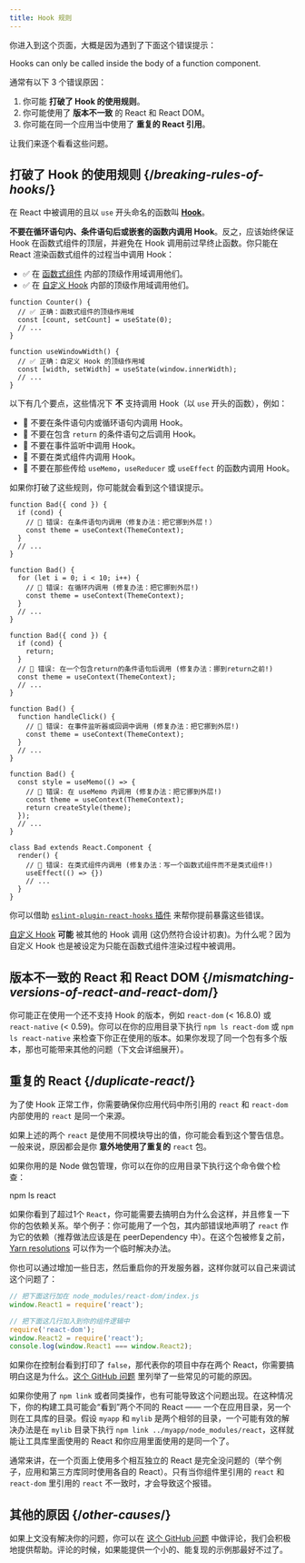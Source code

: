 ```yaml
---
title: Hook 规则
---
```


你进入到这个页面，大概是因为遇到了下面这个错误提示：

<ConsoleBlock level="error">

Hooks can only be called inside the body of a function component.

</ConsoleBlock>

通常有以下 3 个错误原因：

1. 你可能 **打破了 Hook 的使用规则**。
2. 你可能使用了 **版本不一致** 的 React 和 React DOM。
3. 你可能在同一个应用当中使用了 **重复的 React 引用**。

让我们来逐个看看这些问题。

## 打破了 Hook 的使用规则 {/*breaking-rules-of-hooks*/}

在 React 中被调用的且以 `use` 开头命名的函数叫 [**Hook**](/reference/react)。

**不要在循环语句内、条件语句后或嵌套的函数内调用 Hook**。反之，应该始终保证 Hook 在函数式组件的顶层，并避免在 Hook 调用前过早终止函数。你只能在 React 渲染函数式组件的过程当中调用 Hook：

* ✅ 在 [函数式组件](/learn/your-first-component) 内部的顶级作用域调用他们。
* ✅ 在 [自定义 Hook](/learn/reusing-logic-with-custom-hooks) 内部的顶级作用域调用他们。

```js{2-3,8-9}
function Counter() {
  // ✅ 正确：函数式组件的顶级作用域
  const [count, setCount] = useState(0);
  // ...
}

function useWindowWidth() {
  // ✅ 正确：自定义 Hook 的顶级作用域
  const [width, setWidth] = useState(window.innerWidth);
  // ...
}
```

以下有几个要点，这些情况下 **不** 支持调用 Hook（以 `use` 开头的函数），例如：

* 🔴 不要在条件语句内或循环语句内调用 Hook。
* 🔴 不要在包含 `return` 的条件语句之后调用 Hook。
* 🔴 不要在事件监听中调用 Hook。
* 🔴 不要在类式组件内调用 Hook。
* 🔴 不要在那些传给 `useMemo`，`useReducer` 或 `useEffect` 的函数内调用 Hook。

如果你打破了这些规则，你可能就会看到这个错误提示。

```js{3-4,11-12,20-21}
function Bad({ cond }) {
  if (cond) {
    // 🔴 错误: 在条件语句内调用（修复办法：把它挪到外层！）
    const theme = useContext(ThemeContext);
  }
  // ...
}

function Bad() {
  for (let i = 0; i < 10; i++) {
    // 🔴 错误: 在循环内调用 (修复办法：把它挪到外层!)
    const theme = useContext(ThemeContext);
  }
  // ...
}

function Bad({ cond }) {
  if (cond) {
    return;
  }
  // 🔴 错误: 在一个包含return的条件语句后调用 (修复办法：挪到return之前!)
  const theme = useContext(ThemeContext);
  // ...
}

function Bad() {
  function handleClick() {
    // 🔴 错误: 在事件监听器或回调中调用 (修复办法：把它挪到外层!)
    const theme = useContext(ThemeContext);
  }
  // ...
}

function Bad() {
  const style = useMemo(() => {
    // 🔴 错误: 在 useMemo 内调用 (修复办法：把它挪到外层!)
    const theme = useContext(ThemeContext);
    return createStyle(theme);
  });
  // ...
}

class Bad extends React.Component {
  render() {
    // 🔴 错误: 在类式组件内调用 (修复办法：写一个函数式组件而不是类式组件!)
    useEffect(() => {})
    // ...
  }
}
```

你可以借助 [`eslint-plugin-react-hooks` 插件](https://www.npmjs.com/package/eslint-plugin-react-hooks) 来帮你提前暴露这些错误。

<Note>

[自定义 Hook](/learn/reusing-logic-with-custom-hooks) **可能** 被其他的 Hook 调用 (这仍然符合设计初衷)。为什么呢？因为自定义 Hook 也是被设定为只能在函数式组件渲染过程中被调用。

</Note>

## 版本不一致的 React 和 React DOM {/*mismatching-versions-of-react-and-react-dom*/}

你可能正在使用一个还不支持 Hook 的版本，例如 `react-dom` (< 16.8.0) 或 `react-native` (< 0.59)。你可以在你的应用目录下执行 `npm ls react-dom` 或 `npm ls react-native` 来检查下你正在使用的版本。如果你发现了同一个包有多个版本，那也可能带来其他的问题（下文会详细展开）。

## 重复的 React {/*duplicate-react*/}

为了使 Hook 正常工作，你需要确保你应用代码中所引用的 `react` 和 `react-dom` 内部使用的 `react` 是同一个来源。

如果上述的两个 `react` 是使用不同模块导出的值，你可能会看到这个警告信息。一般来说，原因都会是你 **意外地使用了重复的** `react` 包。

如果你用的是 Node 做包管理，你可以在你的应用目录下执行这个命令做个检查：

<TerminalBlock>

npm ls react

</TerminalBlock>

如果你看到了超过1个 `React`，你可能需要去搞明白为什么会这样，并且修复一下你的包依赖关系。举个例子：你可能用了一个包，其内部错误地声明了 `react` 作为它的依赖（推荐做法应该是在 peerDependency 中）。在这个包被修复之前， [Yarn resolutions](https://yarnpkg.com/lang/en/docs/selective-version-resolutions/) 可以作为一个临时解决办法。

你也可以通过增加一些日志，然后重启你的开发服务器，这样你就可以自己来调试这个问题了：

```js
// 把下面这行加在 node_modules/react-dom/index.js
window.React1 = require('react');

// 把下面这几行加入到你的组件逻辑中
require('react-dom');
window.React2 = require('react');
console.log(window.React1 === window.React2);
```

如果你在控制台看到打印了 `false`，那代表你的项目中存在两个 React，你需要搞明白这是为什么。[这个 GitHub 问题](https://github.com/facebook/react/issues/13991) 里列举了一些常见的可能的原因。

如果你使用了 `npm link` 或者同类操作，也有可能导致这个问题出现。在这种情况下，你的构建工具可能会“看到”两个不同的 React —— 一个在应用目录，另一个则在工具库的目录。假设 `myapp` 和 `mylib` 是两个相邻的目录，一个可能有效的解决办法是在 `mylib` 目录下执行 `npm link ../myapp/node_modules/react`，这样就能让工具库里面使用的 React 和你应用里面使用的是同一个了。

<Note>

通常来讲，在一个页面上使用多个相互独立的 React 是完全没问题的（举个例子，应用和第三方库同时使用各自的 React）。只有当你组件里引用的 `react` 和 `react-dom` 里引用的 `react` 不一致时，才会导致这个报错。

</Note>

## 其他的原因 {/*other-causes*/}

如果上文没有解决你的问题，你可以在 [这个 GitHub 问题](https://github.com/facebook/react/issues/13991) 中做评论，我们会积极地提供帮助。评论的时候，如果能提供一个小的、能复现的示例那最好不过了。
